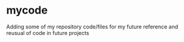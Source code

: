 # mycode

Adding some of my repository code/files for my future reference and reusual of code in future projects
